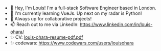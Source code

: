 - 👋 Hey, I'm Louis! I'm a full-stack Software Engineer based in London.
- 🌱 I'm currently learning VueJs. Up next on my radar is Python!
- 💞️ Always up for collaborative projects!
- 📫 Reach out to me via LinkedIn: https://www.linkedin.com/in/louis-ohara/
- ✨ CV: [louis-ohara-resume-pdf.pdf](https://github.com/louisohara/louisohara/files/13647010/louis-ohara-resume-pdf.pdf)
- ✨ codewars: https://www.codewars.com/users/louisohara



<!---
louisohara/louisohara is a ✨ special ✨ repository because its `README.md` (this file) appears on your GitHub profile.
You can click the Preview link to take a look at your changes.
--->
